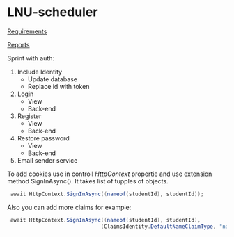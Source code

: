 # LNU-scheduler
 
[Requirements](https://docs.google.com/document/d/1DWLT_u7qI13H4BJcrbURAkuEblVvUH_MWA6TkRZpCcI/edit?usp=sharing)


[Reports](http://agile.tests-ua.com/Projects/368/Sprints)


Sprint with auth:
 1. Include Identity 
     * Update database
     * Replace id with token
 2. Login
     * View
     * Back-end
 3. Register
     * View
     * Back-end
 4. Restore password
     * View
     * Back-end
 5. Email sender service

To add cookies use in controll *HttpContext* propertie and use extension method SignInAsync(). It takes list of tupples of objects. 
```c#
 await HttpContext.SignInAsync((nameof(studentId), studentId));
```

Also you can add more claims for example:
```c#
 await HttpContext.SignInAsync((nameof(studentId), studentId), 
                              (ClaimsIdentity.DefaultNameClaimType, "name"));
```

